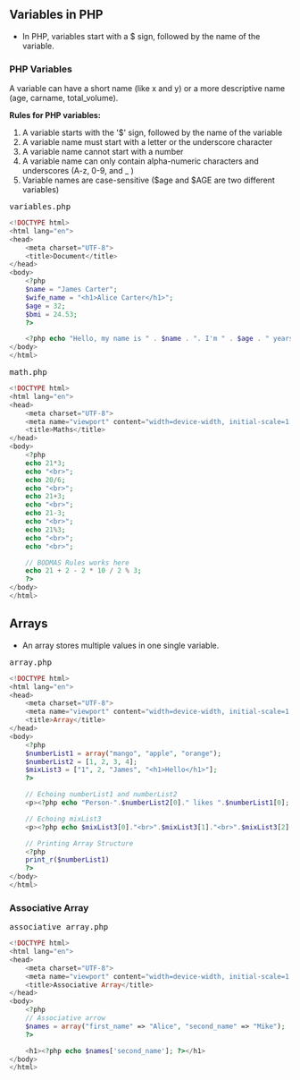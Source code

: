 ## Variables in PHP

- In PHP, variables start with a $ sign, followed by the name of the variable.

### PHP Variables

A variable can have a short name (like x and y) or a more descriptive name (age, carname, total_volume).

__Rules for PHP variables:__

1. A variable starts with the '\$' sign, followed by the name of the variable
2. A variable name must start with a letter or the underscore character
3. A variable name cannot start with a number
4. A variable name can only contain alpha-numeric characters and underscores (A-z, 0-9, and _ )
5. Variable names are case-sensitive (\$age and \$AGE are two different variables)

<pre>variables.php</pre>

```php
<!DOCTYPE html>
<html lang="en">
<head>
    <meta charset="UTF-8">
    <title>Document</title>
</head>
<body>
    <?php
    $name = "James Carter";
    $wife_name = "<h1>Alice Carter</h1>";
    $age = 32;
    $bmi = 24.53;
    ?>

    <?php echo "Hello, my name is " . $name . ". I'm " . $age . " years old. My BMI is " . $bmi . "."; ?>
</body>
</html>
```

<pre>math.php</pre>

```php
<!DOCTYPE html>
<html lang="en">
<head>
    <meta charset="UTF-8">
    <meta name="viewport" content="width=device-width, initial-scale=1.0">
    <title>Maths</title>
</head>
<body>
    <?php
    echo 21*3;
    echo "<br>";
    echo 20/6;    
    echo "<br>";
    echo 21+3;    
    echo "<br>";
    echo 21-3;    
    echo "<br>";
    echo 21%3;    
    echo "<br>";
    echo "<br>";

    // BODMAS Rules works here
    echo 21 + 2 - 2 * 10 / 2 % 3;
    ?>
</body>
</html>
```

## Arrays

- An array stores multiple values in one single variable.

<pre>array.php</pre>

```php
<!DOCTYPE html>
<html lang="en">
<head>
    <meta charset="UTF-8">
    <meta name="viewport" content="width=device-width, initial-scale=1.0">
    <title>Array</title>
</head>
<body>
    <?php
    $numberList1 = array("mango", "apple", "orange");
    $numberList2 = [1, 2, 3, 4];
    $mixList3 = ["1", 2, "James", "<h1>Hello</h1>"];
    ?>

    // Echoing numberList1 and numberList2
    <p><?php echo "Person-".$numberList2[0]." likes ".$numberList1[0]; ?></p>

    // Echoing mixList3
    <p><?php echo $mixList3[0]."<br>".$mixList3[1]."<br>".$mixList3[2]."<br>".$mixList3[3]; ?></p>

    // Printing Array Structure
    <?php 
    print_r($numberList1) 
    ?>
</body>
</html>
```

### Associative Array

<pre>associative_array.php</pre>

```php
<!DOCTYPE html>
<html lang="en">
<head>
    <meta charset="UTF-8">
    <meta name="viewport" content="width=device-width, initial-scale=1.0">
    <title>Associative Array</title>
</head>
<body>
    <?php
    // Associative arrow
    $names = array("first_name" => "Alice", "second_name" => "Mike");
    ?>

    <h1><?php echo $names['second_name']; ?></h1>
</body>
</html>
```